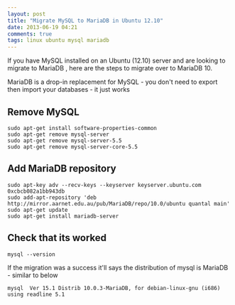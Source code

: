 ```yaml
---
layout: post
title: "Migrate MySQL to MariaDB in Ubuntu 12.10"
date: 2013-06-19 04:21
comments: true
tags: linux ubuntu mysql mariadb
---
```


If you have MySQL installed on an Ubuntu (12.10) server and are looking to migrate to MariaDB
, here are the steps to migrate over to MariaDB 10.

MariaDB is a drop-in replacement for MySQL - you don't need to export then import your databases - it just works

## Remove MySQL

``` shell
sudo apt-get install software-properties-common
sudo apt-get remove mysql-server
sudo apt-get remove mysql-server-5.5
sudo apt-get remove mysql-server-core-5.5
```

## Add MariaDB repository

``` shell
sudo apt-key adv --recv-keys --keyserver keyserver.ubuntu.com 0xcbcb082a1bb943db
sudo add-apt-repository 'deb http://mirror.aarnet.edu.au/pub/MariaDB/repo/10.0/ubuntu quantal main'
sudo apt-get update
sudo apt-get install mariadb-server
```

## Check that its worked

``` shell
mysql --version
```

If the migration was a success it'll says the distribution of mysql is MariaDB - similar to below

``` shell
mysql  Ver 15.1 Distrib 10.0.3-MariaDB, for debian-linux-gnu (i686) using readline 5.1
```
